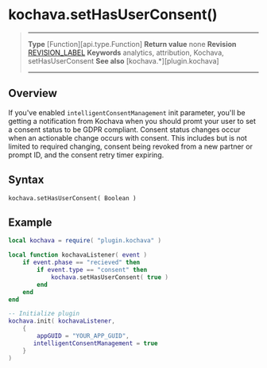 # kochava.setHasUserConsent()

> --------------------- ------------------------------------------------------------------------------------------
> __Type__              [Function][api.type.Function]
> __Return value__		none
> __Revision__          [REVISION_LABEL](REVISION_URL)
> __Keywords__          analytics, attribution, Kochava, setHasUserConsent
> __See also__			[kochava.*][plugin.kochava]
> --------------------- ------------------------------------------------------------------------------------------


## Overview

If you've enabled `intelligentConsentManagement` init parameter, you'll be getting a notification from Kochava when you should promt your user to set a consent status to be GDPR compliant. Consent status changes occur when an actionable change occurs with consent. This includes but is not limited to required changing, consent being revoked from a new partner or prompt ID, and the consent retry timer expiring.


## Syntax

	kochava.setHasUserConsent( Boolean )


## Example

``````lua
local kochava = require( "plugin.kochava" )

local function kochavaListener( event )
	if event.phase == "recieved" then
        if event.type == "consent" then
            kochava.setHasUserConsent( true )
        end
    end
end

-- Initialize plugin
kochava.init( kochavaListener,
	{
		appGUID = "YOUR_APP_GUID",
       intelligentConsentManagement = true
	}
)
``````
